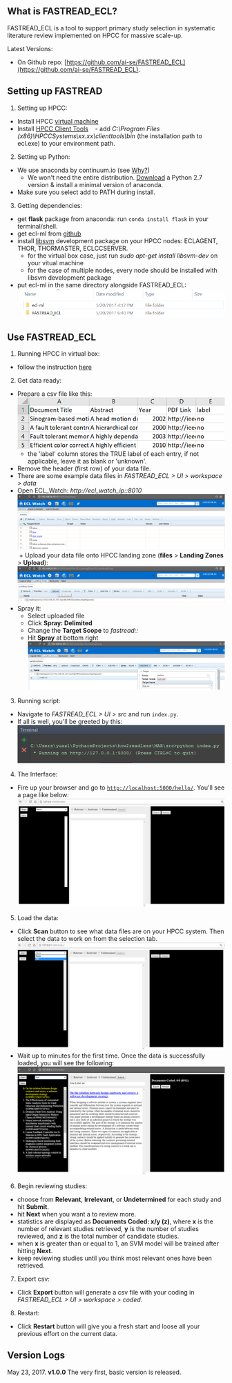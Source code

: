 What is FASTREAD_ECL?
-----
FASTREAD_ECL is a tool to support primary study selection in systematic literature review implemented on HPCC for massive scale-up.

Latest Versions:

- On Github repo: [https://github.com/ai-se/FASTREAD_ECL](https://github.com/ai-se/FASTREAD_ECL).

Setting up FASTREAD
-----

1. Setting up HPCC:
  + Install HPCC [virtual machine](https://hpccsystems.com/download/virtual-machine-image)
  + Install [HPCC Client Tools](https://hpccsystems.com/download/developer-tools/client-tools)
    - add *C:\Program Files (x86)\HPCCSystems\xx.xx\clienttools\bin* (the installation path to ecl.exe) to your environment path.

2. Setting up Python:
  + We use anaconda by continuum.io (see [Why?](https://www.continuum.io/why-anaconda))
    - We won't need the entire distribution. [Download](http://conda.pydata.org/miniconda.html) a Python 2.7 version & install a minimal version of anaconda.
  + Make sure you select add to PATH during install.

3. Getting dependencies:
  + get **flask** package from anaconda: run `conda install flask` in your terminal/shell.
  + get ecl-ml from [github](https://github.com/hpcc-systems/ecl-ml)
  + install [libsvm](https://github.com/cjlin1/libsvm) development package on your HPCC nodes: ECLAGENT, THOR, THORMASTER, ECLCCSERVER.
    - for the virtual box case, just run *sudo apt-get install libsvm-dev* on your vitual machine
    - for the case of multiple nodes, every node should be installed with libsvm development package
  + put ecl-ml in the same directory alongside FASTREAD_ECL: ![](https://github.com/ai-se/FASTREAD_ECL/blob/master/tutorials/files.png?raw=yes)


    
Use FASTREAD_ECL
-----
  
1. Running HPCC in virtual box:
  + follow the instruction [here](http://cdn.hpccsystems.com/releases/CE-Candidate-6.2.14/docs/RunningHPCCinaVirtualMachine-6.2.14-1.pdf)
  
2. Get data ready:
  + Prepare a csv file like this:
  ![](https://github.com/ai-se/FASTREAD_ECL/blob/master/tutorials/data.png)
    - the 'label' column stores the TRUE label of each entry, if not applicable, leave it as blank or 'unknown'.
  + Remove the header (first row) of your data file.
  + There are some example data files in *FASTREAD_ECL > UI > workspace > data*
  + Open ECL_Watch: *http://ecl_watch_ip::8010*
  ![](https://github.com/ai-se/FASTREAD_ECL/blob/master/tutorials/watch.png?raw=yes)
  + Upload your data file onto HPCC landing zone (**files** > **Landing Zones** > **Upload**):
  ![](https://github.com/ai-se/FASTREAD_ECL/blob/master/tutorials/upload.png?raw=yes)
  + Spray it:
    - Select uploaded file
    - Click **Spray: Delimited**
    - Change the **Target Scope** to *fastread::*
    - Hit **Spray** at bottom right
  ![](https://github.com/ai-se/FASTREAD_ECL/blob/master/tutorials/spray.png?raw=yes)

3. Running script:
  + Navigate to *FASTREAD_ECL > UI > src* and run `index.py`.
  + If all is well, you'll be greeted by this:
  ![](https://github.com/ai-se/FASTREAD_ECL/blob/master/tutorials/run.png?raw=yes)

4. The Interface:
  + Fire up your browser and go to [`http://localhost:5000/hello/`](http://localhost:5000/hello/). You'll see a page like below:
  ![](https://github.com/ai-se/FASTREAD_ECL/blob/master/tutorials/init.png?raw=yes)
  
5. Load the data:
  + Click **Scan** button to see what data files are on your HPCC system. Then select the data to work on from the selection tab. 
  ![](https://github.com/ai-se/FASTREAD_ECL/blob/master/tutorials/load.png?raw=yes)
  + Wait up to minutes for the first time. Once the data is successfully loaded, you will see the following:
  ![](https://github.com/ai-se/FASTREAD_ECL/blob/master/tutorials/start.png?raw=yes)
  
6. Begin reviewing studies:
  - choose from **Relevant**, **Irrelevant**, or **Undetermined** for each study and hit **Submit**.
  - hit **Next** when you want a to review more.
  - statistics are displayed as **Documents Coded: x/y (z)**, where **x** is the number of relevant studies retrieved, **y** is the number of studies reviewed, and **z** is the total number of candidate studies.
  - when **x** is greater than or equal to 1, an SVM model will be trained after hitting **Next**.
  - keep reviewing studies until you think most relevant ones have been retrieved.  

7. Export csv:
  + Click **Export** button will generate a csv file with your coding in *FASTREAD_ECL > UI > workspace > coded*.

8. Restart:
  + Click **Restart** button will give you a fresh start and loose all your previous effort on the current data.
  
 

  
Version Logs
-----
May 23, 2017. **v1.0.0** The very first, basic version is released.

